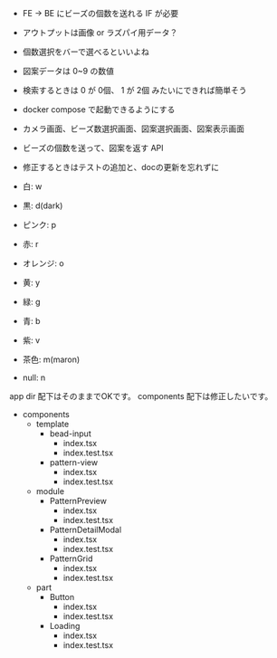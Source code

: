 - FE -> BE にビーズの個数を送れる IF が必要
- アウトプットは画像 or ラズパイ用データ？
- 個数選択をバーで選べるといいよね
- 図案データは 0~9 の数値
- 検索するときは 0 が 0個、 1 が 2個 みたいにできれば簡単そう
- docker compose で起動できるようにする
- カメラ画面、ビーズ数選択画面、図案選択画面、図案表示画面
- ビーズの個数を送って、図案を返す API
- 修正するときはテストの追加と、docの更新を忘れずに

- 白: w
- 黒: d(dark)
- ピンク: p
- 赤: r
- オレンジ: o
- 黄: y
- 緑: g
- 青: b
- 紫: v
- 茶色: m(maron)
- null: n


app dir 配下はそのままでOKです。
components 配下は修正したいです。

- components
  - template
    - bead-input
      - index.tsx
      - index.test.tsx
    - pattern-view
      - index.tsx
      - index.test.tsx
  - module
    - PatternPreview
      - index.tsx
      - index.test.tsx
    - PatternDetailModal
      - index.tsx
      - index.test.tsx
    - PatternGrid
      - index.tsx
      - index.test.tsx
  - part
    - Button
      - index.tsx
      - index.test.tsx
    - Loading
      - index.tsx
      - index.test.tsx
